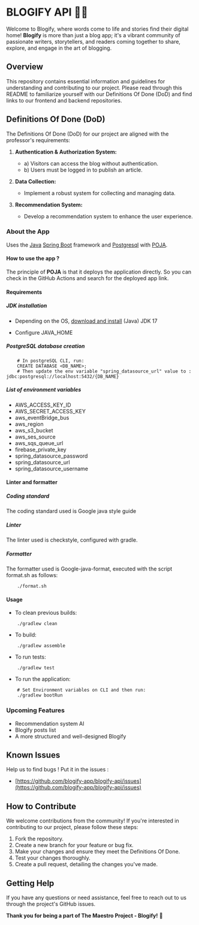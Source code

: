 # BLOGIFY API 📑✨

Welcome to Blogify, where words come to life and stories find their digital home! __Blogify__ is more than just a blog app; it's a vibrant community of passionate writers, storytellers, and readers coming together to share, explore, and engage in the art of blogging.

## Overview

This repository contains essential information and guidelines for understanding and contributing to our project. Please read through this README to familiarize yourself with our Definitions Of Done (DoD) and find links to our frontend and backend repositories.

## Definitions Of Done (DoD)

The Definitions Of Done (DoD) for our project are aligned with the professor's requirements:

1. **Authentication & Authorization System:**
   - a) Visitors can access the blog without authentication.
   - b) Users must be logged in to publish an article.

2. **Data Collection:**
   - Implement a robust system for collecting and managing data.

3. **Recommendation System:**
   - Develop a recommendation system to enhance the user experience.

### About the App

Uses the [Java](https://phoenixnap.com/kb/install-java-windows) [Spring Boot](https://spring.io/projects/spring-boot/) framework and [Postgresql](https://www.postgresql.org/) with [POJA](https://github.com/hei-school/poja-cli).

#### How to use the app ?

The principle of __POJA__ is that it deploys the application directly. So you can check in the GitHub Actions and search for the deployed app link.

#### Requirements

##### JDK installation

- Depending on the OS, [download and install](https://docs.oracle.com/en/java/javase/17/install/overview-jdk-installation.html) (Java) JDK 17

- Configure JAVA_HOME

##### PostgreSQL database creation

```shell
    # In postgreSQL CLI, run:
    CREATE DATABASE <DB_NAME>;
    # Then update the env variable "spring_datasource_url" value to : jdbc:postgresql://localhost:5432/{DB_NAME}
```

##### List of environment variables

- AWS_ACCESS_KEY_ID
- AWS_SECRET_ACCESS_KEY
- aws_eventBridge_bus
- aws_region
- aws_s3_bucket
- aws_ses_source
- aws_sqs_queue_url
- firebase_private_key
- spring_datasource_password
- spring_datasource_url
- spring_datasource_username

#### Linter and formatter

##### Coding standard

The coding standard used is Google java style guide

##### Linter

The linter used is checkstyle, configured with gradle.

##### Formatter

The formatter used is Google-java-format, executed with the script format.sh as follows:

```shell
    ./format.sh
```

#### Usage

- To clean previous builds:

```shell
    ./gradlew clean
```

- To build:

```shell
    ./gradlew assemble
```

- To run tests:

```shell
    ./gradlew test
```

- To run the application:

```shell
    # Set Environment variables on CLI and then run:
    ./gradlew bootRun
```

### Upcoming Features

- Recommendation system AI
- Blogify posts list
- A more structured and well-designed Blogify

## Known Issues

Help us to find bugs !
Put it in the issues :

- [https://github.com/blogify-app/blogify-api/issues](https://github.com/blogify-app/blogify-api/issues)

## How to Contribute

We welcome contributions from the community! If you're interested in contributing to our project, please follow these steps:

1. Fork the repository.
2. Create a new branch for your feature or bug fix.
3. Make your changes and ensure they meet the Definitions Of Done.
4. Test your changes thoroughly.
5. Create a pull request, detailing the changes you've made.

## Getting Help

If you have any questions or need assistance, feel free to reach out to us through the project's GitHub issues.

__Thank you for being a part of The Maestro Project - Blogify!__ 🚀
